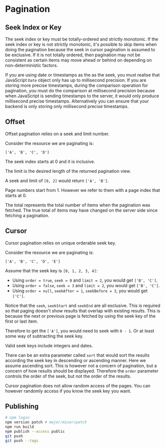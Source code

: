 # Pagination

## Seek Index or Key

The seek index or key must be totally-ordered and strictly monotonic. If the seek index or key is not strictly monotonic, it's possible to skip items when doing the pagination because the seek in cursor pagination is assumed to be exclusive. If it is not totally ordered, then pagination may not be consistent as certain items may move ahead or behind on depending on non-deterministic factors.

If you are using date or timestamps as the as the seek, you must realise that JavaScript `Date` object only has up to millisecond precision. If you are storing more precise timestamps, during the comparison operation for pagination, you must do the comparison at millisecond precision because when JavaScript is sending timestamps to the server, it would only produce millisecond precise timestamps. Alternatively you can ensure that your backend is only storing only millisecond precise timestamps.

## Offset

Offset pagination relies on a seek and limit number.

Consider the resource we are paginating is:

```
['A', 'B', 'C', 'D']
```

The seek index starts at 0 and it is inclusive.

The limit is the desired length of the returned pagination view.

A seek and limit of `[0, 2]` would return `['A', 'B']`.

Page numbers start from 1. However we refer to them with a page index that starts at 0.

The total represents the total number of items when the pagination was fetched. The true total of items may have changed on the server side since fetching a pagination.

## Cursor

Cursor pagination relies on unique orderable seek key.

Consider the resource we are paginating is:

```
['A', 'B', 'C', 'D', 'E']
```

Assume that the seek key is `[0, 1, 2, 3, 4]`:

* Using `order = true`, `seek = 0` and `limit = 2`, you would get `['B', 'C']`.
* Using `order = false`, `seek = 3` and `limit = 2`, you would get `['B', 'C']`.
* Using `order = null`, `seekAfter = 1`, `seekBefore = 3`, you would get `['C']`.

Notice that the `seek`, `seekStart` and `seekEnd` are all exclusive. This is required so that paging doesn't show results that overlap with existing results. This is because the next or previous page is fetched by using the seek key of the first or last item.

Therefore to get the `['A']`, you would need to seek with `0 - 1`. Or at least some way of subtracting the seek key.

Valid seek keys include integers and dates.

There can be an extra parameter called `sort` that would sort the results according the seek key in descending or ascending manner. Here we assume ascending sort. This is however not a concern of pagination, but a concern of how results should be displayed. Therefore the `order` parameter controls the order of the seek, but not the order of the results.

Cursor pagination does not allow random access of the pages. You can however randomly access if you know the seek key you want.

## Publishing

```sh
# npm login
npm version patch # major/minor/patch
npm run build
npm publish --access public
git push
git push --tags
```
